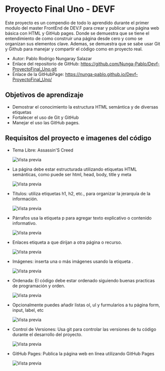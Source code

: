 # Proyecto Final Uno - DEVF

Este proyecto es un compendio de todo lo aprendido durante el primer modulo del master FrontEnd de DEV.F para crear y publicar una página web básica con HTML y GitHub pages. Donde se demuestra que se tiene el entendimiento
de como construir una página desde cero y como se organizan sus elementos clave. Ademas, se demuestra que se sabe usar Git y Github para manejar y compartir el código como en proyecto real.

- Autor: Pablo Rodrigo Nungaray Salazar
- Enlace del repositorio de GitHub: https://github.com/Nunga-Pablo/Devf-ProyectoFinal_Uno.git
- Enlace de la GitHubPage: https://nunga-pablo.github.io/Devf-ProyectoFinal_Uno/

## Objetivos de aprendizaje

- Demostrar el conocimiento la estructura HTML semántica y de diversas etiquetas
- Fortalecer el uso de Git y GitHub
- Manejar el uso las GitHub pages.

## Requisitos del proyecto e imagenes del código

- Tema Libre: Assassin'S Creed

  ![Vista previa](https://i.postimg.cc/Z5JFtcTb/AC.png)

- La página debe estar estructurada utilizando etiquetas HTML semánticas, como puede ser html, head, body, title y meta

  ![Vista previa](https://i.postimg.cc/ncpQChNT/semantica.png)

- Títulos: utiliza etiquetas h1, h2, etc., para organizar la jerarquía de la información.

  ![Vista previa](https://i.postimg.cc/RFwNZkRj/h1.png)

- Párrafos usa la etiqueta p para agregar texto explicativo o contenido informativo.

  ![Vista previa](https://i.postimg.cc/cJnJFpVr/p.png)

- Enlaces etiqueta a que dirijan a otra página o recurso.

  ![Vista previa](https://i.postimg.cc/PrVrTfHC/enlaces.png)

- Imágenes: inserta una o más imágenes usando la etiqueta <img>.

  ![Vista previa](https://i.postimg.cc/tTzpfpDC/imagenes.png)

- Ordenada: El código debe estar ordenado siguiendo buenas practicas de programación y orden.

  ![Vista previa](https://i.postimg.cc/JhqFC0wg/orden.png)

- Opcionalmente puedes añadir listas ol, ul y furmularios a tu página form, input, label, etc

  ![Vista previa](https://i.postimg.cc/vZw21fbk/formulario.png)
  
- Control de Versiones: Usa git para controlar las versiones de tu código durante el desarrollo del proyecto.

  ![Vista previa](https://i.postimg.cc/DZfw7SSb/Git.png)

- GitHub Pages: Publica la página web en línea utilizando GitHub Pages
  
  ![Vista previa](https://i.postimg.cc/QMFrmcKm/page.png)



